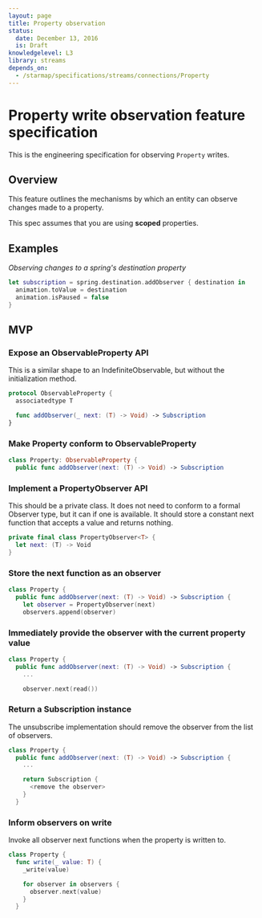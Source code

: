 ```yaml
---
layout: page
title: Property observation
status:
  date: December 13, 2016
  is: Draft
knowledgelevel: L3
library: streams
depends_on:
  - /starmap/specifications/streams/connections/Property
---
```


# Property write observation feature specification

This is the engineering specification for observing `Property` writes.

## Overview

This feature outlines the mechanisms by which an entity can observe changes made to a property.

This spec assumes that you are using **scoped** properties.

## Examples

*Observing changes to a spring's destination property*

```swift
let subscription = spring.destination.addObserver { destination in
  animation.toValue = destination
  animation.isPaused = false
}
```

## MVP

### Expose an ObservableProperty API

This is a similar shape to an IndefiniteObservable, but without the initialization method.

```swift
protocol ObservableProperty {
  associatedtype T

  func addObserver(_ next: (T) -> Void) -> Subscription
}
```

### Make Property conform to ObservableProperty

```swift
class Property: ObservableProperty {
  public func addObserver(next: (T) -> Void) -> Subscription
```

### Implement a PropertyObserver API

This should be a private class. It does not need to conform to a formal Observer type, but it can if
one is available. It should store a constant next function that accepts a value and returns nothing.

```swift
private final class PropertyObserver<T> {
  let next: (T) -> Void
}
```

### Store the next function as an observer

```swift
class Property {
  public func addObserver(next: (T) -> Void) -> Subscription {
    let observer = PropertyObserver(next)
    observers.append(observer)
```

### Immediately provide the observer with the current property value

```swift
class Property {
  public func addObserver(next: (T) -> Void) -> Subscription {
    ...

    observer.next(read())
```

### Return a Subscription instance

The unsubscribe implementation should remove the observer from the list of observers.

```swift
class Property {
  public func addObserver(next: (T) -> Void) -> Subscription {
    ...

    return Subscription {
      <remove the observer>
    }
  }
```

### Inform observers on write

Invoke all observer next functions when the property is written to.

```swift
class Property {
  func write(_ value: T) {
    _write(value)

    for observer in observers {
      observer.next(value)
    }
  }
```
